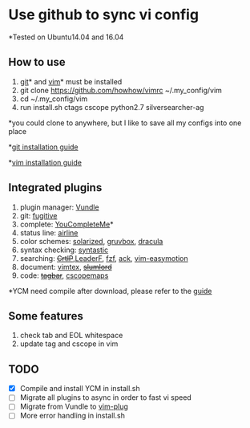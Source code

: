 # Use github to sync vi config
*Tested on Ubuntu14.04 and 16.04

## How to use
1. [git](https://git-scm.com/)* and [vim](https://github.com/vim/vim)* must be installed
2. git clone https://github.com/howhow/vimrc ~/.my_config/vim
3. cd ~/.my_config/vim
4. run install.sh ctags cscope python2.7 silversearcher-ag

*you could clone to anywhere, but I like to save all my configs into one place

*[git installation guide](https://gist.github.com/derhuerst/1b15ff4652a867391f03)

*[vim installation guide](https://github.com/Valloric/YouCompleteMe/wiki/Building-Vim-from-source)

## Integrated plugins
1. plugin manager: [Vundle](https://github.com/VundleVim/Vundle.vim)
2. git: [fugitive](https://github.com/tpope/vim-fugitive)
3. complete: [YouCompleteMe](https://github.com/Valloric/YouCompleteMe)*
4. status line: [airline](https://github.com/vim-airline/vim-airline)
5. color schemes: [solarized](https://github.com/altercation/solarized), [gruvbox](https://github.com/morhetz/gruvbox), [dracula](https://draculatheme.com/vim/)
6. syntax checking: [syntastic](https://github.com/vim-syntastic/syntastic)
7. searching: ~~[CrtlP](https://github.com/ctrlpvim/ctrlp.vim)~~,[LeaderF](https://github.com/Yggdroot/LeaderF), [fzf](https://github.com/junegunn/fzf), [ack](https://github.com/mileszs/ack.vim), [vim-easymotion](https://github.com/easymotion/vim-easymotion)
8. document: [vimtex](https://github.com/lervag/vimtex), ~~[slumlord](https://github.com/scrooloose/vim-slumlord)~~
9. code: ~~[tagbar](https://github.com/majutsushi/tagbar)~~, [cscopemaps](https://github.com/steffanc/cscopemaps.vim)

*YCM need compile after download, please refer to the [guide](https://github.com/Valloric/YouCompleteMe#installation)

## Some features
1. check tab and EOL whitespace
2. update tag and cscope in vim

## TODO
- [x] Compile and install YCM in install.sh
- [ ] Migrate all plugins to async in order to fast vi speed
- [ ] Migrate from Vundle to [vim-plug](https://github.com/junegunn/vim-plug)
- [ ] More error handling in install.sh

